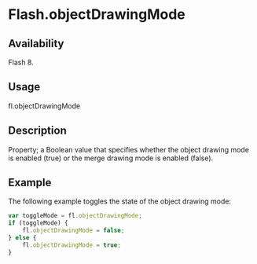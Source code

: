 # Flash.objectDrawingMode

## Availability

Flash 8.

## Usage

fl.objectDrawingMode

## Description

Property; a Boolean value that specifies whether the object drawing mode is enabled (true) or the merge drawing mode is enabled (false).

## Example

The following example toggles the state of the object drawing mode:

```javascript
var toggleMode = fl.objectDrawingMode;
if (toggleMode) {
    fl.objectDrawingMode = false;
} else {
    fl.objectDrawingMode = true;
}
```
